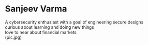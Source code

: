 # Sanjeev Varma

A cybersecurity enthusiast with a goal of engineering secure designs  
curious about learning and doing new things  
love to hear about financial markets  
(pic.jpg)